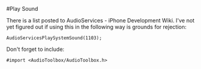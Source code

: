 #Play Sound
 
There is a list posted to AudioServices - iPhone Development Wiki. I've not yet figured out if using this in the following way is grounds for rejection:

	AudioServicesPlaySystemSound(1103);
	
Don't forget to include:

	#import <AudioToolbox/AudioToolbox.h>
